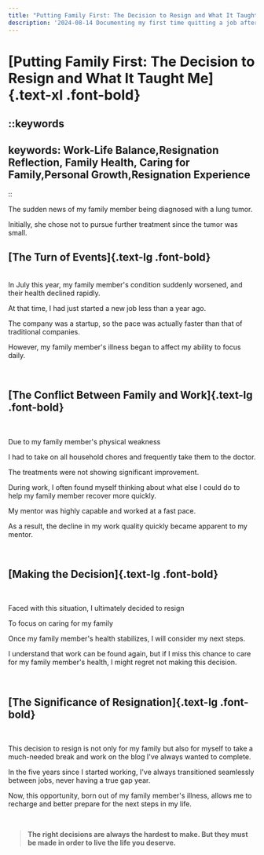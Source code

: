 ```yaml
---
title: "Putting Family First: The Decision to Resign and What It Taught Me  | Lucas's Blog"
description: '2024-08-14 Documenting my first time quitting a job after five years of work, reflecting on the balance between family and career.'
---
```


# [Putting Family First: The Decision to Resign and What It Taught Me]{.text-xl .font-bold}

::keywords
---
keywords: Work-Life Balance,Resignation Reflection, Family Health, Caring for Family,Personal Growth,Resignation Experience
---
::
<br>

The sudden news of my family member being diagnosed with a lung tumor.

Initially, she chose not to pursue further treatment since the tumor was small.  

## [The Turn of Events]{.text-lg .font-bold}
<br>
In July this year, my family member's condition suddenly worsened, and their health declined rapidly.

At that time, I had just started a new job less than a year ago.

The company was a startup, so the pace was actually faster than that of traditional companies.

However, my family member's illness began to affect my ability to focus daily.

<br>

## [The Conflict Between Family and Work]{.text-lg .font-bold}
<br>

Due to my family member's physical weakness

I had to take on all household chores and frequently take them to the doctor.

The treatments were not showing significant improvement.

During work, I often found myself thinking about what else I could do to help my family member recover more quickly.

My mentor was highly capable and worked at a fast pace.

As a result, the decline in my work quality quickly became apparent to my mentor.

<br>

## [Making the Decision]{.text-lg .font-bold}
<br>

Faced with this situation, I ultimately decided to resign

To focus on caring for my family

Once my family member's health stabilizes, I will consider my next steps.

I understand that work can be found again, but if I miss this chance to care for my family member's health, I might regret not making this decision.

<br>

## [The Significance of Resignation]{.text-lg .font-bold}
<br>

This decision to resign is not only for my family but also for myself to take a much-needed break and work on the blog I've always wanted to complete.

In the five years since I started working, I've always transitioned seamlessly between jobs, never having a true gap year.

Now, this opportunity, born out of my family member's illness, allows me to recharge and better prepare for the next steps in my life.

<br>

>**The right decisions are always the hardest to make. But they must be made in order to live the life you deserve.**
